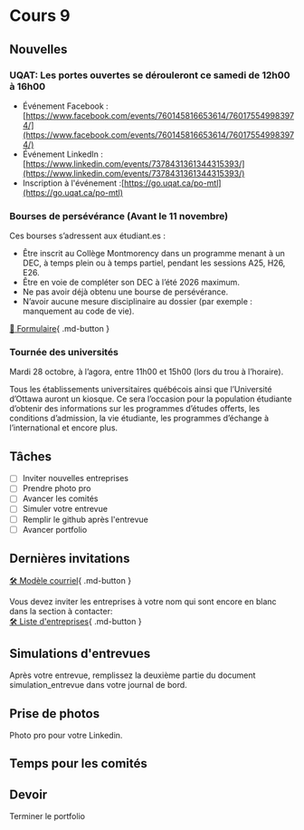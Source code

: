 # Cours 9

## Nouvelles
### UQAT: Les portes ouvertes se dérouleront ce samedi de 12h00 à 16h00  
* Événement Facebook : [https://www.facebook.com/events/760145816653614/760175549983974/](https://www.facebook.com/events/760145816653614/760175549983974/)  
* Événement LinkedIn :[https://www.linkedin.com/events/7378431361344315393/](https://www.linkedin.com/events/7378431361344315393/)   
* Inscription à l'événement :[https://go.uqat.ca/po-mtl](https://go.uqat.ca/po-mtl)    

### Bourses de persévérance (Avant le 11 novembre)  
Ces bourses s’adressent aux étudiant.es :    

* Être inscrit au Collège Montmorency dans un programme menant à un DEC, à temps plein ou à temps partiel, pendant les sessions A25, H26, E26.  
* Être en voie de compléter son DEC à l’été 2026 maximum.  
* Ne pas avoir déjà obtenu une bourse de persévérance.  
* N’avoir aucune mesure disciplinaire au dossier (par exemple : manquement au code de vie).

 [📁 Formulaire](https://cmontmorency365-my.sharepoint.com/:b:/g/personal/lora_boisvert_cmontmorency_qc_ca/EUyXCNZea4RMsCKKaTYa_dYBmdhKt_FpeUYlho27yjaR8g?e=8GOtAd){ .md-button }    

### Tournée des universités
Mardi 28 octobre, à l’agora, entre 11h00 et 15h00 (lors du trou à l’horaire).  

Tous les établissements universitaires québécois ainsi que l’Université d’Ottawa auront un kiosque. Ce sera l’occasion pour la population étudiante d’obtenir des informations sur les programmes d’études offerts, les conditions d’admission, la vie étudiante, les programmes d’échange à l’international et encore plus.  

## Tâches

- [ ] Inviter nouvelles entreprises
- [ ] Prendre photo pro
- [ ] Avancer les comités
- [ ] Simuler votre entrevue
- [ ] Remplir le github après l'entrevue
- [ ] Avancer portfolio

## Dernières invitations
[🛠️ Modèle courriel](./stages/journeeCarriere.md){ .md-button }    

Vous devez inviter les entreprises à votre nom qui sont encore en blanc dans la section à contacter:  
[🛠️ Liste d'entreprises](https://cmontmorency365-my.sharepoint.com/:x:/g/personal/lora_boisvert_cmontmorency_qc_ca/EfoMe3Rzg7FGihjnoKGn7OcBMEdYWxjf1mPycznkJt4y1A?e=hdsfDi){ .md-button }    


## Simulations d'entrevues
Après votre entrevue, remplissez la deuxième partie du document simulation_entrevue dans votre journal de bord. 


## Prise de photos
Photo pro pour votre Linkedin. 


## Temps pour les comités

## Devoir
Terminer le portfolio
